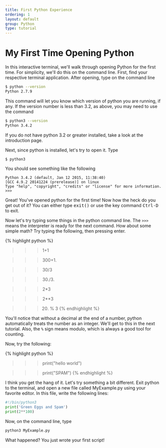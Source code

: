 ```yaml
---
title: First Python Experience
ordering: 1
layout: default
group: Python
type: tutorial
---
```


# My First Time Opening Python

In this interactive terminal, we'll walk through opening Python for the first
time. For simplicity, we'll do this on the command line. First, find your
respective terminal application. After opening, type on the command line

``` bash
$ python --version
Python 2.7.9
```

This command will let you know which version of python you are running, if any.
If the version number is less than 3.2, as above, you may need to use the
command

``` bash
$ python3 --version
Python 3.4.2
```

If you do not have python 3.2 or greater installed, take a look at the
introduction page.

Next, since python is installed, let's try to open it. Type

``` bash
$ python3
```
You should see something like the following

``` nohighlight
Python 3.4.2 (default, Jan 12 2015, 11:38:40) 
[GCC 4.9.2 20141224 (prerelease)] on linux
Type "help", "copyright", "credits" or "license" for more information.
>>>
```

Great! You've opened python for the first time! Now how the heck do you get out
of it? You can either type <kbd>exit()</kbd> or use the key command <kbd>Ctrl-D</kbd> to exit.

Now let's try typing some things in the python command line. The `>>>` means the
interpreter is ready for the next command. How about some simple math? Try
typing the following, then pressing enter.

{% highlight python %}
>>> 1+1

>>> 300+1.

>>> 30/3

>>> 30./3.

>>> 2*3

>>> 2**3

>>> 20. % 3
{% endhighlight %}

You'll notice that without a decimal at the end of a number, python
automatically treats the number as an integer. We'll get to this in the next
tutorial. Also, the `%` sign means modulo, which is always a good tool for
counting.

Now, try the following:

{% highlight python %}
>>> print("hello world")

>>> print("SPAM")
{% endhighlight %}

I think you get the hang of it. Let's try something a bit different. Exit python
to the terminal, and open a new file called MyExample.py using your favorite
editor. In this file, write the following lines:

```python
#!/bin/python3
print('Green Eggs and Spam')
print(2**100)
```

Now, on the command line, type

``` bash
python3 MyExample.py
```

What happened? You just wrote your first script!
